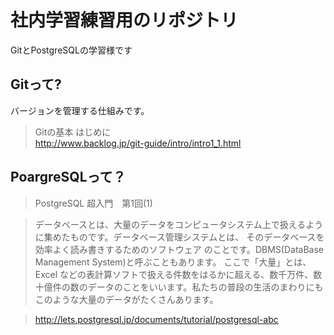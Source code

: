 社内学習練習用のリポジトリ
==========================

GitとPostgreSQLの学習様です

Gitって?
--------

バージョンを管理する仕組みです。

> Gitの基本 はじめに  
> http://www.backlog.jp/git-guide/intro/intro1_1.html


PoargreSQLって？
----------------

> PostgreSQL 超入門　第1回(1)  

> データベースとは、大量のデータをコンピュータシステム上で扱えるように集めたものです。データベース管理システムとは、
そのデータベースを効率よく読み書きするためのソフトウェア
のことです。DBMS(DataBase Management System)と呼ぶこともあります。
ここで「大量」とは、Excel などの表計算ソフトで扱える件数をはるかに超える、数千万件、数十億件の数のデータのことをいいます。私たちの普段の生活のまわりにもこのような大量のデータがたくさんあります。

> http://lets.postgresql.jp/documents/tutorial/postgresql-abc
